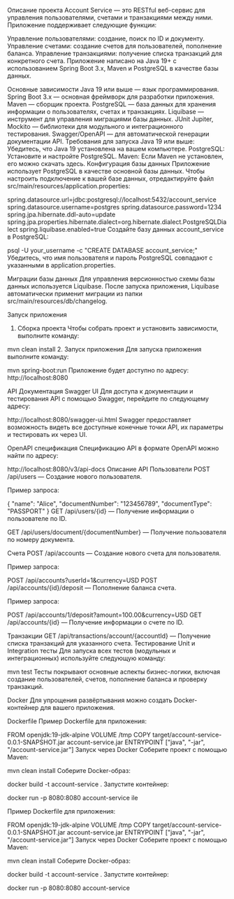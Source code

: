 Описание проекта
Account Service — это RESTful веб-сервис для управления пользователями, счетами и транзакциями между ними. Приложение поддерживает следующие функции:

Управление пользователями: создание, поиск по ID и документу.
Управление счетами: создание счетов для пользователей, пополнение баланса.
Управление транзакциями: получение списка транзакций для конкретного счета.
Приложение написано на Java 19+ с использованием Spring Boot 3.x, Maven и PostgreSQL в качестве базы данных.

Основные зависимости
Java 19 или выше — язык программирования.
Spring Boot 3.x — основная фреймворк для разработки приложения.
Maven — сборщик проекта.
PostgreSQL — база данных для хранения информации о пользователях, счетах и транзакциях.
Liquibase — инструмент для управления миграциями базы данных.
JUnit Jupiter, Mockito — библиотеки для модульного и интеграционного тестирования.
Swagger/OpenAPI — для автоматической генерации документации API.
Требования для запуска
Java 19 или выше: Убедитесь, что Java 19 установлена на вашем компьютере.
PostgreSQL: Установите и настройте PostgreSQL.
Maven: Если Maven не установлен, его можно скачать здесь.
Конфигурация базы данных
Приложение использует PostgreSQL в качестве основной базы данных. Чтобы настроить подключение к вашей базе данных, отредактируйте файл src/main/resources/application.properties:

spring.datasource.url=jdbc:postgresql://localhost:5432/account_service
spring.datasource.username=postgres
spring.datasource.password=1234
spring.jpa.hibernate.ddl-auto=update
spring.jpa.properties.hibernate.dialect=org.hibernate.dialect.PostgreSQLDialect
spring.liquibase.enabled=true
Создайте базу данных account_service в PostgreSQL:

psql -U your_username -c "CREATE DATABASE account_service;"
Убедитесь, что имя пользователя и пароль PostgreSQL совпадают с указанными в application.properties.

Миграции базы данных
Для управления версионностью схемы базы данных используется Liquibase. После запуска приложения, Liquibase автоматически применит миграции из папки src/main/resources/db/changelog.

Запуск приложения
1. Сборка проекта
Чтобы собрать проект и установить зависимости, выполните команду:

mvn clean install
2. Запуск приложения
Для запуска приложения выполните команду:

mvn spring-boot:run
Приложение будет доступно по адресу: http://localhost:8080

API Документация
Swagger UI
Для доступа к документации и тестирования API с помощью Swagger, перейдите по следующему адресу:

http://localhost:8080/swagger-ui.html
Swagger предоставляет возможность видеть все доступные конечные точки API, их параметры и тестировать их через UI.

OpenAPI спецификация
Спецификацию API в формате OpenAPI можно найти по адресу:

http://localhost:8080/v3/api-docs
Описание API
Пользователи
POST /api/users — Создание нового пользователя.

Пример запроса:

{
  "name": "Alice",
  "documentNumber": "123456789",
  "documentType": "PASSPORT"
}
GET /api/users/{id} — Получение информации о пользователе по ID.

GET /api/users/document/{documentNumber} — Получение пользователя по номеру документа.

Счета
POST /api/accounts — Создание нового счета для пользователя.

Пример запроса:

POST /api/accounts?userId=1&currency=USD
POST /api/accounts/{id}/deposit — Пополнение баланса счета.

Пример запроса:

POST /api/accounts/1/deposit?amount=100.00&currency=USD
GET /api/accounts/{id} — Получение информации о счете по ID.

Транзакции
GET /api/transactions/account/{accountId} — Получение списка транзакций для указанного счета.
Тестирование
Unit и Integration тесты
Для запуска всех тестов (модульных и интеграционных) используйте следующую команду:

mvn test
Тесты покрывают основные аспекты бизнес-логики, включая создание пользователей, счетов, пополнение баланса и проверку транзакций.

Docker
Для упрощения развёртывания можно создать Docker-контейнер для вашего приложения.

Dockerfile
Пример Dockerfile для приложения:

FROM openjdk:19-jdk-alpine
VOLUME /tmp
COPY target/account-service-0.0.1-SNAPSHOT.jar account-service.jar
ENTRYPOINT ["java", "-jar", "/account-service.jar"]
Запуск через Docker
Соберите проект с помощью Maven:

mvn clean install
Соберите Docker-образ:

docker build -t account-service .
Запустите контейнер:

docker run -p 8080:8080 account-service
ile

Пример Dockerfile для приложения:

FROM openjdk:19-jdk-alpine
VOLUME /tmp
COPY target/account-service-0.0.1-SNAPSHOT.jar account-service.jar
ENTRYPOINT ["java", "-jar", "/account-service.jar"]
Запуск через Docker
Соберите проект с помощью Maven:

mvn clean install
Соберите Docker-образ:

docker build -t account-service .
Запустите контейнер:

docker run -p 8080:8080 account-service

